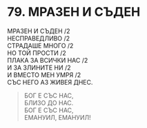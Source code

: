 # 79. МРАЗЕН И СЪДЕН  
  
МРАЗЕН И СЪДЕН /2  
НЕСПРАВЕДЛИВО /2  
СТРАДАШЕ МНОГО /2  
НО ТОЙ ПРОСТИ /2  
ПЛАКА ЗА ВСИЧКИ НАС /2  
И ЗА ЗЛИНИТЕ НИ /2  
И ВМЕСТО МЕН УМРЯ /2  
СЪС НЕГО АЗ ЖИВЕЯ ДНЕС.  
  
> БОГ Е СЪС НАС,  
> БЛИЗО ДО НАС.  
> БОГ Е СЪС НАС,  
> ЕМАНУИЛ, ЕМАНУИЛ!  
